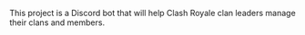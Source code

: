 This project is a Discord bot that will help Clash Royale clan leaders manage their clans and members.
